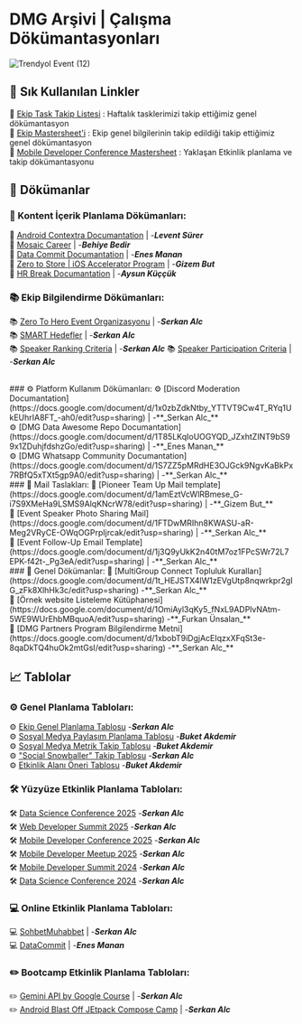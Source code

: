 # DMG Arşivi | Çalışma Dökümantasyonları

![Trendyol Event (12)](https://github.com/user-attachments/assets/7af9cccf-5cf4-4b31-b820-b8ffc2038c38)


## 📌 Sık Kullanılan Linkler

📌 [Ekip Task Takip Listesi](https://docs.google.com/document/d/1HvL-RKqkaRil2z9McT4zEIfuKKygwDFn0OHstmp3iuk/edit?usp=sharing) : Haftalık tasklerimizi takip ettiğimiz genel dökümantasyon <br>
📌 [Ekip Mastersheet'i](https://docs.google.com/spreadsheets/d/15J4oTF7s71K0_f5YHKwr7Dg08XgrM3tfxybiID6Y-hE/edit?usp=sharing) : Ekip genel bilgilerinin takip edildiği takip ettiğimiz genel dökümantasyon <br>
📌 [Mobile Developer Conference Mastersheet](https://docs.google.com/spreadsheets/d/1-GC90i-YYEz-fQMLNJTcydNdWzQtftlX2anWyyR0xDc/edit?usp=sharing) : Yaklaşan Etkinlik planlama ve takip dökümantasyonu <br>

## 📄 Dökümanlar
### 🌟 Kontent İçerik Planlama Dökümanları:
🌟 [Android Contextra Documantation](https://docs.google.com/document/d/1eTQ73oI-k9T7q9nKgSjlyBbwz3CsBGVb/edit?usp=sharing&ouid=105732732235434501090&rtpof=true&sd=true) | -**_Levent Sürer_** <br>
🌟 [Mosaic Career](https://docs.google.com/document/d/1TIn3iXtWOczsRDc6fb0lhTDoPsW_afHMkRJ_whzScmA/edit?usp=sharing) | -**_Behiye Bedir_** <br>
🌟 [Data Commit Documantation](https://docs.google.com/document/d/12r34bS_7uMohBaAVPFCFlOGslyYStAlUBth_Vc0zFzY/edit?usp=sharing) | -**_Enes Manan_** <br>
🌟 [Zero to Store | iOS Accelerator Program](https://docs.google.com/document/d/1aUQiwnMV-QPH9me2APrCNns2TSTvv8nIJPhI1oA-x_g/edit?usp=sharing) | -**_Gizem But_** <br>
🌟 [HR Break Documantation](https://docs.google.com/document/d/1Sc3MKIsjXwhiwKsJgZ7ZOwuoDyYMeAM8E3Yn3HmYGlY/edit?usp=sharing) | -**_Aysun Küççük_** <br>
### 📚 Ekip Bilgilendirme Dökümanları:
📚 [Zero To Hero Event Organizasyonu](https://docs.google.com/document/d/1yW4W32escudDhpf2w8kTGHnpGNNvF7Luk1yguCcBwG4/edit?usp=sharing) | -**_Serkan Alc_**<br>
📚 [SMART Hedefler](https://docs.google.com/document/d/1ISAKmUPG282N0-WtI3OVvn4OHTELa-_fwfq0ww62lws/edit?usp=sharing) | -**_Serkan Alc_**  <br>
📚 [Speaker Ranking Criteria](https://docs.google.com/document/d/1afvab4uSKUMZ6w3-vItN8mf7W-EB1gQtxUC93eAik88/edit?usp=sharing) | -**_Serkan Alc_**
📚 [Speaker Participation Criteria](https://docs.google.com/document/d/1rVjZ-NhxEtfruIoUe6vP5_iunhkpzHh1cxAalghs3O4/edit?usp=sharing) | -**_Serkan Alc_**

<br>
### ⚙️ Platform Kullanım Dökümanları:
⚙️ [Discord Moderation Documantation](https://docs.google.com/document/d/1x0zbZdkNtby_YTTVT9Cw4T_RYq1UkEUhrIA8FT_-ah0/edit?usp=sharing) | -**_Serkan Alc_** <br>
⚙️ [DMG Data Awesome Repo Documantation](https://docs.google.com/document/d/1T85LKqIoUOGYQD_JZxhtZINT9bS99x1ZDuhjfdshzGo/edit?usp=sharing) | -**_Enes Manan_** <br>
⚙️ [DMG Whatsapp Community Documantation](https://docs.google.com/document/d/1S7ZZ5pMRdHE3OJGck9NgvKaBkPx7RBfQ5xTXt5gp9A0/edit?usp=sharing) | -**_Serkan Alc_** <br>
### <a name="1"></a> 📨 Mail Taslakları:
📨 [Pioneer Team Up Mail template](https://docs.google.com/document/d/1amEztVcWlRBmese_G-i7S9XMeHa9LSMS9AlqKNcrW78/edit?usp=sharing) | -**_Gizem But_**<br>
📨 [Event Speaker Photo Sharing Mail](https://docs.google.com/document/d/1FTDwMRIhn8KWASU-aR-Meg2VRyCE-OWqOGPrpIjrcak/edit?usp=sharing) | -**_Serkan Alc_** <br>
📨 [Event Follow-Up Email Template](https://docs.google.com/document/d/1j3Q9yUkK2n40tM7oz1FPcSWr72L7EPK-f42t-_Pg3eA/edit?usp=sharing) | -**_Serkan Alc_** <br>
### 📄 Genel Dökümanlar:
📄 [MultiGroup Connect Topluluk Kuralları](https://docs.google.com/document/d/1t_HEJSTX4lW1zEVgUtp8nqwrkpr2gIG_zFk8XlhHk3c/edit?usp=sharing) -**_Serkan Alc_** <br>
📄 [Örnek website Listeleme Kütüphanesi](https://docs.google.com/document/d/1OmiAyl3qKy5_fNxL9ADPlvNAtm-5WE9WUrEhbMBquoA/edit?usp=sharing) -**_Furkan Ünsalan_** <br>
📄 [DMG Partners Program Bilgilendirme Metni](https://docs.google.com/document/d/1xbobT9iDgjAcEIqzxXFqSt3e-8qaDkTQ4huOk2mtGsI/edit?usp=sharing) -**_Serkan Alc_** <br>



## 📈 Tablolar
### ⚙️ Genel Planlama Tabloları:
⚙️ [Ekip Genel Planlama Tablosu](https://docs.google.com/spreadsheets/d/15J4oTF7s71K0_f5YHKwr7Dg08XgrM3tfxybiID6Y-hE/edit?usp=sharing) -**_Serkan Alc_** <br>
⚙️ [Sosyal Medya Paylaşım Planlama Tablosu](https://docs.google.com/spreadsheets/d/1gD-qHmLhrsaZ4_mit6sl-1RrOdkGOBkjTakMr0zHT_8/edit?usp=sharing) -**_Buket Akdemir_** <br>
⚙️ [Sosyal Medya Metrik Takip Tablosu](https://docs.google.com/spreadsheets/d/1pT1vXPQ06ipwDKep_0-XIq61YIO--1AjNykvyi62wUQ/edit?usp=sharing) -**_Buket Akdemir_** <br>
⚙️ ["Social Snowballer" Takip Tablosu](https://docs.google.com/spreadsheets/d/1H5V4StVJxm_HiCjoDvSa5Yjwk0EdlIjVTHxhS5nsIIk/edit?usp=sharing) -**_Serkan Alc_** <br>
⚙️ [Etkinlik Alanı Öneri Tablosu](https://docs.google.com/spreadsheets/d/1m-MGO2XnBSbGYeweKva1-Y5yQGdzZTZBqtCP-Z901Bc/edit?usp=sharing) -**_Buket Akdemir_** <br>
### 🛠️ Yüzyüze Etkinlik Planlama Tabloları:
🛠️ [Data Science Conference 2025](https://docs.google.com/spreadsheets/d/1NgChv5VPOzTiBvB0LXsRPlj_NYK04GRCtwod29WHlac/edit?usp=sharing) -**_Serkan Alc_** <br>
🛠️ [Web Developer Summit 2025](https://docs.google.com/spreadsheets/d/1FIOvRO417lrnRddTAsNbNw2qVhXWY291CT3fCIXcSUo/edit?usp=sharing) -**_Serkan Alc_** <br>
🛠️ [Mobile Developer Conference 2025](https://docs.google.com/spreadsheets/d/1-GC90i-YYEz-fQMLNJTcydNdWzQtftlX2anWyyR0xDc/edit?usp=sharing) -**_Serkan Alc_** <br>
🛠️ [Mobile Developer Meetup 2025](https://docs.google.com/spreadsheets/d/1umo9Vr5RtN034rp5PYTQ3aJh-t70HzpbtNxfJDWPx60/edit?usp=sharing) -**_Serkan Alc_** <br>
🛠️ [Mobile Developer Summit 2024](https://docs.google.com/spreadsheets/d/1z9FRAFLUwuOsP_P9pcqKqzoasQS1q-YrLXQ6sFlq_UQ/edit?usp=sharing) -**_Serkan Alc_** <br>
🛠️ [Data Science Conference 2024](https://docs.google.com/spreadsheets/d/17P6Bd4Sao53ZWu8CQnGEVTT5tr-1EF7sJ5217tnYtRc/edit?usp=sharing) -**_Serkan Alc_** <br>
### 💻 Online Etkinlik Planlama Tabloları:
💻 [SohbetMuhabbet](https://docs.google.com/spreadsheets/d/1wEZltG_gQvw6ePULMbdH7GOQ0xdAMGhh1hY_z1-0yMM/edit?usp=sharing) | -**_Serkan Alc_** <br>
💻 [DataCommit](https://docs.google.com/spreadsheets/d/1guyH5tDv4uOjcIbTYNVooQD37Oq82BnRUGGothvbsAc/edit?usp=sharing) | -**_Enes Manan_** <br>
### ✏️ Bootcamp Etkinlik Planlama Tabloları:
✏️ [Gemini API by Google Course](https://docs.google.com/spreadsheets/d/1HPS5y0nI-mxdFkGhXbsV-Qsan_sQyKuIXjS4pZSldFc/edit?usp=sharing) | -**_Serkan Alc_** <br>
✏️ [Android Blast Off JEtpack Compose Camp](https://docs.google.com/spreadsheets/d/1Ry4_Be-GAguVd_Lfc-WRL0IRmOlZ6l6R73X4qhcCgdU/edit?usp=sharing) | -**_Serkan Alc_** <br>

